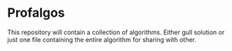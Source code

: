 # Profalgos
This repository will contain a collection of algorithms. Either gull solution or just one file containing the entire algorithm for sharing with other.
